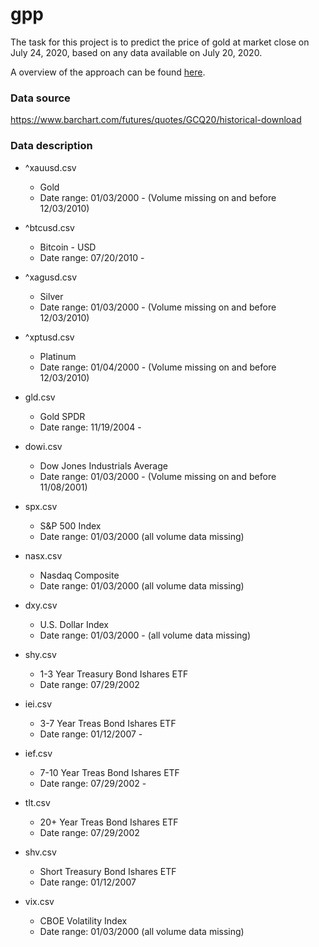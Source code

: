 # gpp
The task for this project is to predict the price of gold at market close on July 24, 2020, based on any data available on July 20, 2020. 

A overview of the approach can be found [here](https://docs.google.com/presentation/d/115wFHpCPVSBdEEnHgdZ9A7dlYd6JTQzNM501eSP5o2Q/edit?usp=sharing).

### Data source

https://www.barchart.com/futures/quotes/GCQ20/historical-download

### Data description


- ^xauusd.csv
    - Gold
    - Date range: 01/03/2000 - 
        (Volume missing on and before 12/03/2010)

- ^btcusd.csv
    - Bitcoin - USD
    - Date range: 07/20/2010 - 

- ^xagusd.csv
    - Silver
    - Date range: 01/03/2000 - 
        (Volume missing on and before 12/03/2010)

- ^xptusd.csv 
    - Platinum 
    - Date range: 01/04/2000 - 
        (Volume missing on and before 12/03/2010)

- gld.csv
    - Gold SPDR
    - Date range: 11/19/2004 - 

- dowi.csv
    - Dow Jones Industrials Average
    - Date range: 01/03/2000 - 
        (Volume missing on and before 11/08/2001)

- spx.csv
    - S&P 500 Index
    - Date range: 01/03/2000
        (all volume data missing)

- nasx.csv
    - Nasdaq Composite 
    - Date range: 01/03/2000
        (all volume data missing)

- dxy.csv
    - U.S. Dollar Index
    - Date range: 01/03/2000 - 
        (all volume data missing)

- shy.csv
    - 1-3 Year Treasury Bond Ishares ETF
    - Date range: 07/29/2002

- iei.csv
    - 3-7 Year Treas Bond Ishares ETF
    - Date range: 01/12/2007 -

- ief.csv
    - 7-10 Year Treas Bond Ishares ETF
    - Date range: 07/29/2002 -

- tlt.csv
    - 20+ Year Treas Bond Ishares ETF
    - Date range: 07/29/2002

- shv.csv
    - Short Treasury Bond Ishares ETF
    - Date range: 01/12/2007

- vix.csv
    - CBOE Volatility Index
    - Date range: 01/03/2000
        (all volume data missing)



